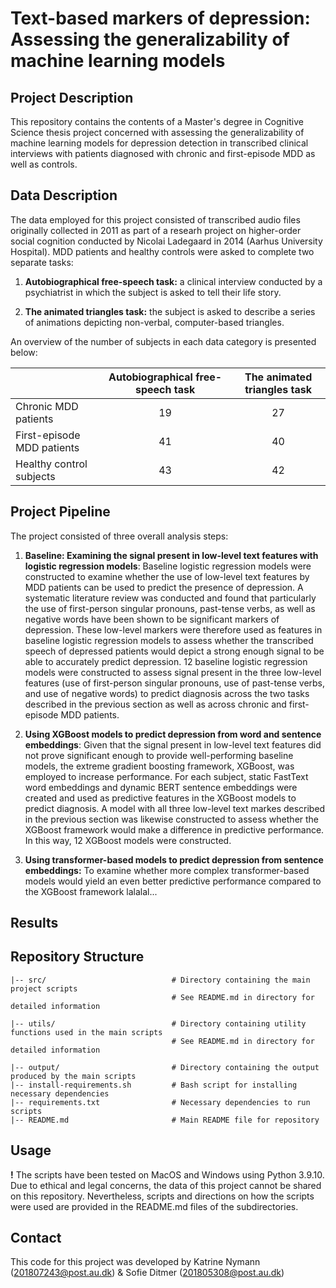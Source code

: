 # Text-based markers of depression: Assessing the generalizability of machine learning models

## Project Description
This repository contains the contents of a Master's degree in Cognitive Science thesis project concerned with assessing the generalizability of machine learning models for depression detection in transcribed clinical interviews with patients diagnosed with chronic and first-episode MDD as well as controls.

## Data Description
The data employed for this project consisted of transcribed audio files originally collected in 2011 as part of a researh project on higher-order social cognition conducted by Nicolai Ladegaard in 2014 (Aarhus University Hospital). MDD patients and healthy controls were asked to complete two separate tasks:

1. **Autobiographical free-speech task:** a clinical interview conducted by a psychiatrist in which the subject is asked to tell their life story. 

2. **The animated triangles task:** the subject is asked to describe a series of animations depicting non-verbal, computer-based triangles. 

An overview of the number of subjects in each data category is presented below:

|   | Autobiographical free-speech task | The animated triangles task |  
| ------------- | :-------------: | :-------------: |
| Chronic MDD patients  | 19  | 27 |
| First-episode MDD patients  | 41  | 40 |
| Healthy control subjects | 43 | 42

## Project Pipeline
 The project consisted of three overall analysis steps:

1. **Baseline: Examining the signal present in low-level text features with logistic regression models**: Baseline logistic regression models were constructed to examine whether the use of low-level text features by MDD patients can be used to predict the presence of depression. A systematic literature review was conducted and found that particularly the use of first-person singular pronouns, past-tense verbs, as well as negative words have been shown to be significant markers of depression. These low-level markers were therefore used as features in baseline logistic regression models to assess whether the transcribed speech of depressed patients would depict a strong enough signal to be able to accurately predict depression. 12 baseline logistic regression models were constructed to assess signal present in the three low-level features (use of first-person singular pronouns, use of past-tense verbs, and use of negative words) to predict diagnosis across the two tasks described in the previous section as well as across chronic and first-episode MDD patients. 

2. **Using XGBoost models to predict depression from word and sentence embeddings**: Given that the signal present in low-level text features did not prove significant enough to provide well-performing baseline models, the extreme gradient boosting framework, XGBoost, was employed to increase performance. For each subject, static FastText word embeddings and dynamic BERT sentence embeddings were created and used as predictive features in the XGBoost models to predict diagnosis. A model with all three low-level text markes described in the previous section was likewise constructed to assess whether the XGBoost framework would make a difference in predictive performance. In this way, 12 XGBoost models were constructed. 

3. **Using transformer-based models to predict depression from sentence embeddings:** To examine whether more complex transformer-based models would yield an even better predictive performance compared to the XGBoost framework lalalal...

## Results

## Repository Structure
```
|-- src/                            # Directory containing the main project scripts
                                    # See README.md in directory for detailed information

|-- utils/                          # Directory containing utility functions used in the main scripts
                                    # See README.md in directory for detailed information
                                      
|-- output/                         # Directory containing the output produced by the main scripts
|-- install-requirements.sh         # Bash script for installing necessary dependencies
|-- requirements.txt                # Necessary dependencies to run scripts
|-- README.md                       # Main README file for repository
```

## Usage
**!** The scripts have been tested on MacOS and Windows using Python 3.9.10.
Due to ethical and legal concerns, the data of this project cannot be shared on this repository. Nevertheless, scripts and directions on how the scripts were used are provided in the README.md files of the subdirectories. 

## Contact
This code for this project was developed by Katrine Nymann (201807243@post.au.dk) & Sofie Ditmer (201805308@post.au.dk)